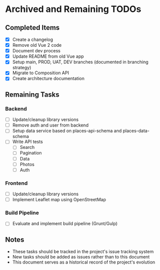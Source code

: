 # Archived and Remaining TODOs

## Completed Items

- [x] Create a changelog
- [x] Remove old Vue 2 code
- [x] Document dev process
- [x] Update README from old Vue app
- [x] Setup main, PROD, UAT, DEV branches (documented in branching strategy)
- [x] Migrate to Composition API
- [x] Create architecture documentation

## Remaining Tasks

### Backend

- [ ] Update/cleanup library versions
- [ ] Remove auth and user from backend
- [ ] Setup data service based on places-api-schema and places-data-schema
- [ ] Write API tests
  - [ ] Search
  - [ ] Pagination
  - [ ] Data
  - [ ] Photos
  - [ ] Auth

### Frontend

- [ ] Update/cleanup library versions
- [ ] Implement Leaflet map using OpenStreetMap

### Build Pipeline

- [ ] Evaluate and implement build pipeline (Grunt/Gulp)

## Notes

- These tasks should be tracked in the project's issue tracking system
- New tasks should be added as issues rather than to this document
- This document serves as a historical record of the project's evolution
